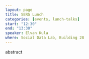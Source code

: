```yaml
---
layout: page
title: SERG Lunch
categories: [events, lunch-talks]
start: "12:30"
end: "13:30"
speaker: Elvan Kula
where: Social Data Lab, Building 28
---
```


abstract
